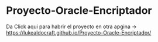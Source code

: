 # Proyecto-Oracle-Encriptador
Da Click aqui para habrir el proyecto en otra apgina ->  https://lukealdocraft.github.io/Proyecto-Oracle-Encriptador/
